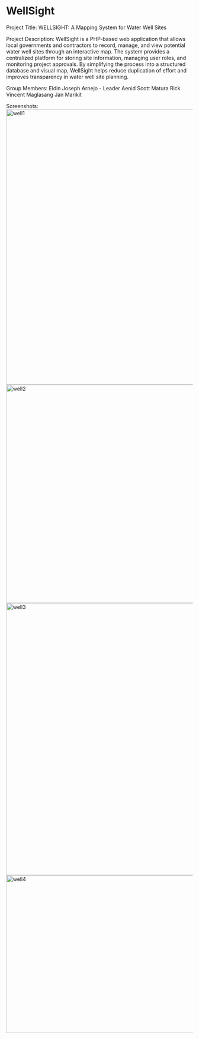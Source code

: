 # WellSight
Project Title: WELLSIGHT: A Mapping System for Water Well Sites

Project Description:
  WellSight is a PHP-based web application that allows local governments and contractors to record, manage, and view potential water well sites through an interactive map. The system provides a centralized platform for storing site information, managing user roles, and monitoring project approvals. By simplifying the process into a structured database and visual map, WellSight helps reduce duplication of effort and improves transparency in water well site planning.

Group Members:
  Eldin Joseph Arnejo - Leader
  Aenid Scott Matura 
  Rick Vincent Maglasang 
  Jan Marikit

Screenshots:
<img width="1545" height="742" alt="well1" src="https://github.com/user-attachments/assets/27ca93e0-05f5-43f0-a440-d947b98cafc0" />
<img width="1574" height="588" alt="well2" src="https://github.com/user-attachments/assets/bd8b6314-8226-4a20-a68c-36fed8ec7317" />
<img width="1550" height="733" alt="well3" src="https://github.com/user-attachments/assets/9211926f-4fc9-48b5-9d3d-7f23762d576d" />
<img width="1595" height="425" alt="well4" src="https://github.com/user-attachments/assets/de9e5f72-4a79-48bc-8d8e-928c31f43705" />


